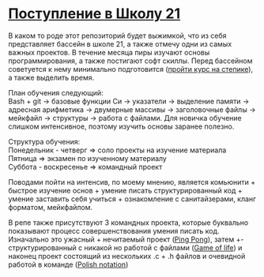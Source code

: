 # [Поступление в Школу 21](https://21-school.ru/)

В каком то роде этот репозиторий будет выжимкой, что из себя представляет бассейн в школе 21, а также отмечу одни из самых важных проектов. В течение месяца пиры изучают основы программирования, а также постигают софт скиллы. Перед бассейном советуется к нему минимально подготовится ([пройти курс на степике](https://stepik.org/course/3078/info)), а также выделить время.

План обучения следующий:  
Bash + git -> базовые функции Си -> указатели -> выделение памяти -> адресная арифметика -> двумерные массивы -> заголовочные файлы -> мейкфайл -> структуры -> работа с файлами. Для новичка обучение слишком интенсивное, поэтому изучить основы заранее полезно.

Структура обучения:  
Понедельник - четверг => соло проекты на изучение материала  
Пятница => экзамен по изученному материалу  
Суббота - воскресенье => командный проект  

Поводами пойти на интенсив, по моему мнению, является комьюнити + быстрое изучение основ + умение писать структурированный код + умение заставить себя учиться + ознакомление с санитайзерами, кланг форматом, мейкфайлом. 

В репе также присутствуют 3 командных проекта, которые буквально показывают процесс совершенствования умения писать код. Изначально это ужасный + нечитаемый проект ([Ping Pong]()), затем +- структурированный с никакой но работой с файлами ([Game of life]()) и наконец проект состоящий из нескольких .c + .h файлов и очевидной работой в команде ([Polish notation]())